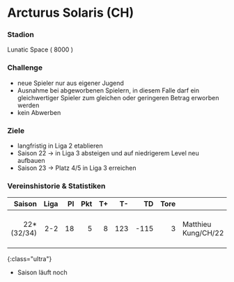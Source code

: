 # Arcturus Solaris (CH)

### Stadion
Lunatic Space ( 8000 )

### Challenge
+ neue Spieler nur aus eigener Jugend
+ Ausnahme bei abgeworbenen Spielern, in diesem Falle darf ein gleichwertiger Spieler zum gleichen oder geringeren Betrag erworben werden
+ kein Abwerben

### Ziele 
+ langfristig in Liga 2 etablieren
+ Saison 22 -> in Liga 3 absteigen und auf niedrigerem Level neu aufbauen
+ Saison 23 -> Platz 4/5 in Liga 3 erreichen

### Vereinshistorie & Statistiken

Saison | Liga | Pl | Pkt | T+ | T- | TD | Tore | | Vorb | | Zwk | | Zugänge | Abgänge | Karriereende | Saison  
---:| ---:| ---:| ---:| ---:| ---:| ---:| ---:|:--- | ---:|:--- | --- | --- | --- | --- | --- | ---
22*<br>(32/34) | 2-2 | 18 | 5 | 8 | 123 | -115 | 3 | Matthieu Kung/CH/22 |  |  |  |  | (T) Bastien Sousa/CH/21<br>(T) Kusei Frei/CH/18 | Luigi Koch/CH/19<br>Asadullah Olivares/CHL/28 | | 22
{:class="ultra"}

* Saison läuft noch
